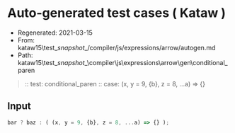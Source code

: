 # Auto-generated test cases ( Kataw )
- Regenerated: 2021-03-15
- From: kataw15\test\__snapshot__/compiler/js/expressions/arrow/autogen.md
- Path: kataw15\test\__snapshot__\compiler\js\expressions\arrow\gen\conditional_paren
> :: test: conditional_paren
> :: case: (x, y = 9, {b}, z = 8, ...a) => {}
## Input

`````js
bar ? baz : ( (x, y = 9, {b}, z = 8, ...a) => {} );
`````
